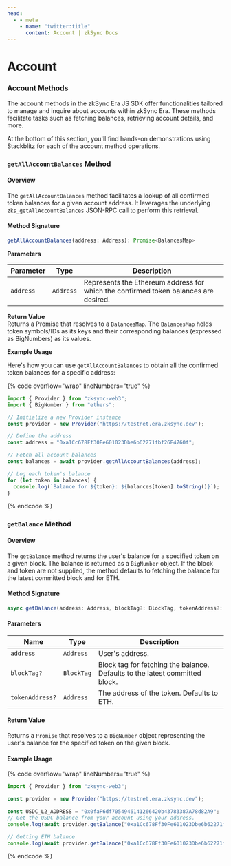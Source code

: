 ```yaml
---
head:
  - - meta
    - name: "twitter:title"
      content: Account | zkSync Docs
---
```


# Account

### Account Methods

The account methods in the zkSync Era JS SDK offer functionalities tailored to manage and inquire about accounts within zkSync Era. These methods facilitate tasks such as fetching balances, retrieving account details, and more.&#x20;

At the bottom of this section, you'll find hands-on demonstrations using Stackblitz for each of the account method operations.

### **`getAllAccountBalances` Method**

#### **Overview**

The `getAllAccountBalances` method facilitates a lookup of all confirmed token balances for a given account address. It leverages the underlying `zks_getAllAccountBalances` JSON-RPC call to perform this retrieval.

#### **Method Signature**

```typescript
getAllAccountBalances(address: Address): Promise<BalancesMap>
```

**Parameters**

| Parameter | Type      | Description                                                                         |
| --------- | --------- | ----------------------------------------------------------------------------------- |
| `address` | `Address` | Represents the Ethereum address for which the confirmed token balances are desired. |

**Return Value**\
Returns a Promise that resolves to a `BalancesMap`. The `BalancesMap` holds token symbols/IDs as its keys and their corresponding balances (expressed as BigNumbers) as its values.

**Example Usage**

Here's how you can use `getAllAccountBalances` to obtain all the confirmed token balances for a specific address:

{% code overflow="wrap" lineNumbers="true" %}

```typescript
import { Provider } from "zksync-web3";
import { BigNumber } from "ethers";

// Initialize a new Provider instance
const provider = new Provider("https://testnet.era.zksync.dev");

// Define the address
const address = "0xa1Cc678Ff30Fe601023Dbe6b62271fbf26E4760f";

// Fetch all account balances
const balances = await provider.getAllAccountBalances(address);

// Log each token's balance
for (let token in balances) {
  console.log(`Balance for ${token}: ${balances[token].toString()}`);
}
```

{% endcode %}

### `getBalance` Method

#### Overview

The `getBalance` method returns the user's balance for a specified token on a given block. The balance is returned as a `BigNumber` object. If the block and token are not supplied, the method defaults to fetching the balance for the latest committed block and for ETH.

#### Method Signature

```typescript
async getBalance(address: Address, blockTag?: BlockTag, tokenAddress?: Address): Promise<BigNumber>
```

#### Parameters

| Name            | Type       | Description                                                                 |
| --------------- | ---------- | --------------------------------------------------------------------------- |
| `address`       | `Address`  | User's address.                                                             |
| `blockTag?`     | `BlockTag` | Block tag for fetching the balance. Defaults to the latest committed block. |
| `tokenAddress?` | `Address`  | The address of the token. Defaults to ETH.                                  |

#### Return Value

Returns a `Promise` that resolves to a `BigNumber` object representing the user's balance for the specified token on the given block.

#### Example Usage

{% code overflow="wrap" lineNumbers="true" %}

```typescript
import { Provider } from "zksync-web3";

const provider = new Provider("https://testnet.era.zksync.dev");

const USDC_L2_ADDRESS = "0x0faF6df7054946141266420b43783387A78d82A9";
// Get the USDC balance from your account using your address.
console.log(await provider.getBalance("0xa1Cc678Ff30Fe601023Dbe6b62271fbf26E4760f", "latest", USDC_L2_ADDRESS));

// Getting ETH balance
console.log(await provider.getBalance("0xa1Cc678Ff30Fe601023Dbe6b62271fbf26E4760f"));
```

{% endcode %}
